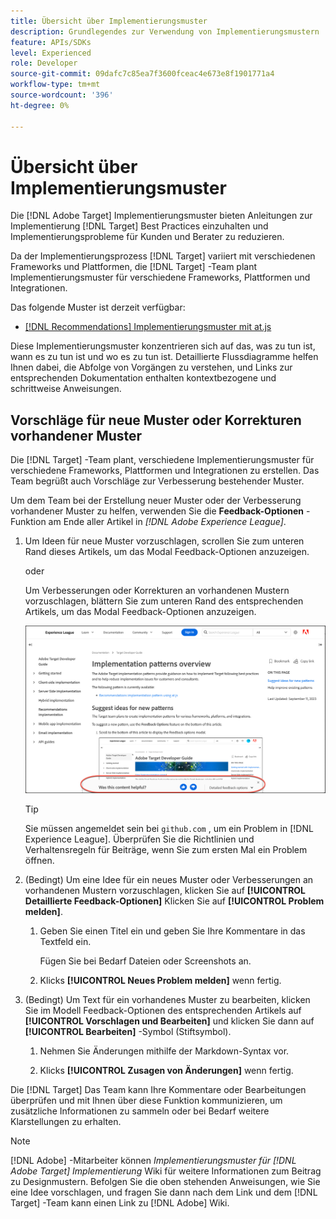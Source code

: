 ```yaml
---
title: Übersicht über Implementierungsmuster
description: Grundlegendes zur Verwendung von Implementierungsmustern
feature: APIs/SDKs
level: Experienced
role: Developer
source-git-commit: 09dafc7c85ea7f3600fceac4e673e8f1901771a4
workflow-type: tm+mt
source-wordcount: '396'
ht-degree: 0%

---
```


# Übersicht über Implementierungsmuster

Die [!DNL Adobe Target] Implementierungsmuster bieten Anleitungen zur Implementierung [!DNL Target] Best Practices einzuhalten und Implementierungsprobleme für Kunden und Berater zu reduzieren.

Da der Implementierungsprozess [!DNL Target] variiert mit verschiedenen Frameworks und Plattformen, die [!DNL Target] -Team plant Implementierungsmuster für verschiedene Frameworks, Plattformen und Integrationen.

Das folgende Muster ist derzeit verfügbar:

* [[!DNL Recommendations] Implementierungsmuster mit at.js](/help/dev/patterns/recs-atjs/recs-implementation-pattern-atjs.md)

Diese Implementierungsmuster konzentrieren sich auf das, was zu tun ist, wann es zu tun ist und wo es zu tun ist. Detaillierte Flussdiagramme helfen Ihnen dabei, die Abfolge von Vorgängen zu verstehen, und Links zur entsprechenden Dokumentation enthalten kontextbezogene und schrittweise Anweisungen.

## Vorschläge für neue Muster oder Korrekturen vorhandener Muster

Die [!DNL Target] -Team plant, verschiedene Implementierungsmuster für verschiedene Frameworks, Plattformen und Integrationen zu erstellen. Das Team begrüßt auch Vorschläge zur Verbesserung bestehender Muster.

Um dem Team bei der Erstellung neuer Muster oder der Verbesserung vorhandener Muster zu helfen, verwenden Sie die **Feedback-Optionen** -Funktion am Ende aller Artikel in *[!DNL Adobe Experience League]*.

1. Um Ideen für neue Muster vorzuschlagen, scrollen Sie zum unteren Rand dieses Artikels, um das Modal Feedback-Optionen anzuzeigen.

   oder

   Um Verbesserungen oder Korrekturen an vorhandenen Mustern vorzuschlagen, blättern Sie zum unteren Rand des entsprechenden Artikels, um das Modal Feedback-Optionen anzuzeigen.

   ![Feedback-Optionsmodell in Experience League](/help/dev/patterns/assets/feedback-options.png)

   >[!TIP]
   >
   >Sie müssen angemeldet sein bei `github.com` , um ein Problem in [!DNL Experience League]. Überprüfen Sie die Richtlinien und Verhaltensregeln für Beiträge, wenn Sie zum ersten Mal ein Problem öffnen.

1. (Bedingt) Um eine Idee für ein neues Muster oder Verbesserungen an vorhandenen Mustern vorzuschlagen, klicken Sie auf **[!UICONTROL Detaillierte Feedback-Optionen]** Klicken Sie auf **[!UICONTROL Problem melden]**.

   1. Geben Sie einen Titel ein und geben Sie Ihre Kommentare in das Textfeld ein.

      Fügen Sie bei Bedarf Dateien oder Screenshots an.

   1. Klicks **[!UICONTROL Neues Problem melden]** wenn fertig.

1. (Bedingt) Um Text für ein vorhandenes Muster zu bearbeiten, klicken Sie im Modell Feedback-Optionen des entsprechenden Artikels auf **[!UICONTROL Vorschlagen und Bearbeiten]** und klicken Sie dann auf **[!UICONTROL Bearbeiten]** -Symbol (Stiftsymbol).

   1. Nehmen Sie Änderungen mithilfe der Markdown-Syntax vor.

   1. Klicks **[!UICONTROL Zusagen von Änderungen]** wenn fertig.

Die [!DNL Target] Das Team kann Ihre Kommentare oder Bearbeitungen überprüfen und mit Ihnen über diese Funktion kommunizieren, um zusätzliche Informationen zu sammeln oder bei Bedarf weitere Klarstellungen zu erhalten.

>[!NOTE]
>
>[!DNL Adobe] -Mitarbeiter können *Implementierungsmuster für [!DNL Adobe Target] Implementierung* Wiki für weitere Informationen zum Beitrag zu Designmustern. Befolgen Sie die oben stehenden Anweisungen, wie Sie eine Idee vorschlagen, und fragen Sie dann nach dem Link und dem [!DNL Target] -Team kann einen Link zu [!DNL Adobe] Wiki.













